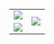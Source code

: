 
<table>
  <tr>
    <td><img src="https://github-readme-stats.vercel.app/api?username=AndrewLaptev&show_icons=true"/></td>
    <td rowspan="2"><img src="https://github-readme-stats.vercel.app/api/top-langs/?username=AndrewLaptev&hide=cmake,kotlin"/></td>
  </tr>
  <tr>
    <td><img src="https://github-readme-streak-stats.herokuapp.com/?user=AndrewLaptev"/></td>
  </tr>
</table>

<!-- <p align="center">
    <img src="https://github-readme-streak-stats.herokuapp.com/?user=AndrewLaptev"/>
    </p> -->
